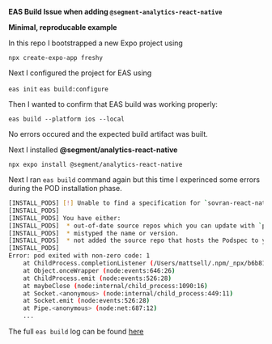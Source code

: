 **EAS Build Issue when adding `@segment-analytics-react-native`**

**Minimal, reproducable example**

In this repo I bootstrapped a new Expo project using

`npx create-expo-app freshy`

Next I configured the project for EAS using

`eas init`
`eas build:configure`

Then I wanted to confirm that EAS build was working properly:

`eas build --platform ios --local`

No errors occured and the expected build artifact was built.

Next I installed **@segment/analytics-react-native**

`npx expo install @segment/analytics-react-native`

Next I ran `eas build` command again but this time I experinced some errors during the POD installation phase.

```sh
[INSTALL_PODS] [!] Unable to find a specification for `sovran-react-native` depended upon by `segment-analytics-react-native`
[INSTALL_PODS]
[INSTALL_PODS] You have either:
[INSTALL_PODS]  * out-of-date source repos which you can update with `pod repo update` or with `pod install --repo-update`.
[INSTALL_PODS]  * mistyped the name or version.
[INSTALL_PODS]  * not added the source repo that hosts the Podspec to your Podfile.
[INSTALL_PODS]
Error: pod exited with non-zero code: 1
    at ChildProcess.completionListener (/Users/mattsell/.npm/_npx/b6b81adc32d91f4e/node_modules/@expo/spawn-async/build/spawnAsync.js:41:23)
    at Object.onceWrapper (node:events:646:26)
    at ChildProcess.emit (node:events:526:28)
    at maybeClose (node:internal/child_process:1090:16)
    at Socket.<anonymous> (node:internal/child_process:449:11)
    at Socket.emit (node:events:526:28)
    at Pipe.<anonymous> (node:net:687:12)
    ...
```

The full `eas build` log can be found [here](https://gist.github.com/msell/f8057d5853e027971d10ddf5c48d46c4#file-eas-build-log-txt)